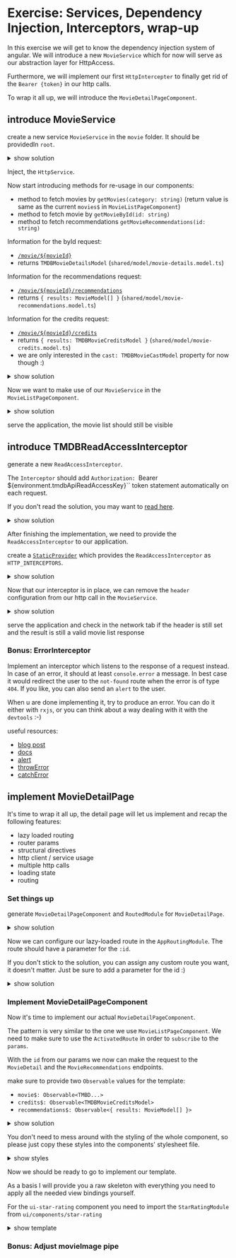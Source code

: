 # Exercise: Services, Dependency Injection, Interceptors, wrap-up

In this exercise we will get to know the dependency injection system of angular.
We will introduce a new `MovieService` which for now will serve as our abstraction layer for HttpAccess.

Furthermore, we will implement our first `HttpIntercepter` to finally get rid of the `Bearer {token}` in our http calls.

To wrap it all up, we will introduce the `MovieDetailPageComponent`.

## introduce MovieService

create a new service `MovieService` in the `movie` folder. It should be providedIn `root`.

<details>
    <summary>show solution</summary>

`ng g s movie/movie`

you should end up having the following `MovieService`

```ts
import { Injectable } from '@angular/core';

@Injectable({
  providedIn: 'root'
})
export class MovieService {

  constructor() { }
}
```

</details>

Inject, the `HttpService`.

Now start introducing methods for re-usage in our components:
* method to fetch movies by `getMovies(category: string)` (return value is same as the current `movies$` in `MovieListPageComponent`)
* method to fetch movie by `getMovieById(id: string)`
* method to fetch recommendations `getMovieRecommendations(id: string)`

Information for the byId request:
* [`/movie/${movieId}`](https://developers.themoviedb.org/3/movies/get-movie-details)
* returns `TMDBMovieDetailsModel` (`shared/model/movie-details.model.ts`)

Information for the recommendations request:
* [`/movie/${movieId}/recommendations`](https://developers.themoviedb.org/3/movies/get-movie-recommendations)
* returns `{ results: MovieModel[] }` (`shared/model/movie-recommendations.model.ts`)

Information for the credits request:
* [`/movie/${movieId}/credits`](https://developers.themoviedb.org/3/movies/get-movie-credits)
* returns `{ results: TMDBMovieCreditsModel }` (`shared/model/movie-credits.model.ts`)
* we are only interested in the `cast: TMDBMovieCastModel` property for now though :)
  


<details>
    <summary>show solution</summary>

```ts
// movie.service.ts

getMovieCredits(id: string): Observable<TMDBMovieCreditsModel> {
    return this.httpClient.get<TMDBMovieCreditsModel>(
        `${tmdbBaseUrl}/3/movie/${id}/credits`,
        {
            headers: {
                Authorization: `Bearer ${tmdbApiReadAccessKey}`,
            },
        }
    );
}

getMovieRecommendations(id: string): Observable<{ results: MovieModel[] }> {
    return this.httpClient.get<{ results: MovieModel[] }>(
        `${tmdbBaseUrl}/3/movie/${id}/recommendations`,
        {
            headers: {
                Authorization: `Bearer ${tmdbApiReadAccessKey}`,
            },
        }
    );
}

getMovieById(id: string): Observable<TMDBMovieDetailsModel> {
    return this.httpClient.get<TMDBMovieDetailsModel>(
        `${tmdbBaseUrl}/3/movie/${id}`,
        {
            headers: {
                Authorization: `Bearer ${tmdbApiReadAccessKey}`,
            },
        }
    );
}

getMovies(category: string): Observable<{ results: MovieModel[] }> {
    return this.httpClient.get<{ results: MovieModel[]}>(
        `${tmdbBaseUrl}/3/movie/${category}`,
        {
            headers: {
                Authorization: `Bearer ${tmdbApiReadAccessKey}`,
            },
        }
    );
}
```
</details>

Now we want to make use of our `MovieService` in the `MovieListPageComponent`.

<details>
    <summary>show solution</summary>

Go to the `MovieListPageComponent`, inject the `MovieService` and replace it with the `HttpClient`

```ts
// movie-list-page.component.ts

constructor(
    private movieService: MovieService,
    private activatedRoute: ActivatedRoute
) {
}

// onInit
this.activatedRoute.params.subscribe((params) => {
    this.movies$ = this.movieService.getMovies(params.category);
});
```

</details>

serve the application, the movie list should still be visible

## introduce TMDBReadAccessInterceptor

generate a new `ReadAccessInterceptor`.

The `Interceptor` should add `Authorization: `Bearer ${environment.tmdbApiReadAccessKey}`` token statement
automatically on each request.

If you don't read the solution, you may want to [read here](https://angular.io/guide/http#intercepting-requests-and-responses).

<details>
    <summary>show solution</summary>

`ng g interceptor read-access`

```ts
// read-access.interceptor.ts

intercept(request: HttpRequest<unknown>, next: HttpHandler): Observable<HttpEvent<unknown>> {
    return next.handle(
        request.clone({
            setHeaders: {
                Authorization: `Bearer ${environment.tmdbApiReadAccessKey}`
            },
        })
    );
}
```

</details>

After finishing the implementation, we need to provide the `ReadAccessInterceptor` to our application.

create a [`StaticProvider`](https://angular.io/api/core/StaticProvider) which provides the `ReadAccessInterceptor`
as `HTTP_INTERCEPTORS`.

<details>
    <summary>show solution</summary>

provide the `ReadAccessInterceptor` as `HTTP_INTERCEPTORS` in the `AppModule`

```ts
// app.module.ts
providers: [
    {
        provide: HTTP_INTERCEPTORS,
        useClass: ReadAccessInterceptor,
        multi: true
    }
]
```
</details>

Now that our interceptor is in place, we can remove the `header` configuration from our http call in the `MovieService`.

<details>
    <summary>show solution</summary>

```ts
// movie.service.ts
// do the same for the other request
return this.httpClient.get<{ results: MovieModel[]}>(
    `${tmdbBaseUrl}/3/movie/${category}`
);
```

</details>

serve the application and check in the network tab if the header is still set and the result is still a valid movie list response

### Bonus: ErrorInterceptor

Implement an interceptor which listens to the response of a request instead.
In case of an error, it should at least `console.error` a message.
In best case it would redirect the user to the `not-found` route when the error is of type `404`.
If you like, you can also send an `alert` to the user.

When u are done implementing it, try to produce an error. You can do it either with `rxjs`, or you can think about a way
dealing with it with the `devtools` :-)

useful resources:
* [blog post](https://dev.to/this-is-angular/angular-error-interceptor-12bg)
* [docs](https://angular.io/guide/http#intercepting-requests-and-responses)
* [alert](https://developer.mozilla.org/de/docs/Web/API/Window/alert)
* [throwError](https://rxjs.dev/api/index/function/throwError)
* [catchError](https://rxjs.dev/api/operators/catchError)


## implement MovieDetailPage

It's time to wrap it all up, the detail page will let us implement and recap the following features:
* lazy loaded routing
* router params
* structural directives
* http client / service usage
* multiple http calls
* loading state
* routing

### Set things up

generate `MovieDetailPageComponent` and `RoutedModule` for `MovieDetailPage`.

<details>
    <summary> show solution </summary>

```bash
ng g m movie/movie-detail-page

ng g c movie/movie-detail-page
```

```ts
// movie-detail-page.module.ts

const routes: Routes = [{
    path: '',
    component: MovieDetailPageComponent
}];

RouterModule.forChild(routes)

```

</details>

Now we can configure our lazy-loaded route in the `AppRoutingModule`.
The route should have a parameter for the `:id`. 

If you don't stick to the solution, you can assign any custom route you want, it doesn't matter. Just be sure to add
a parameter for the id :)

<details>
    <summary> show solution </summary>

```ts
// app-routing.module.ts

{
    path: 'movie/:id',
        loadChildren: () => import('./movie/movie-detail-page/movie-detail-page.module')
    .then(m => m.MovieDetailPageModule)
},

```

</details>


### Implement MovieDetailPageComponent

Now it's time to implement our actual `MovieDetailPageComponent`.

The pattern is very similar to the one we use `MovieListPageComponent`.
We need to make sure to use the `ActivatedRoute` in order to `subscribe` to the `params`.

With the `id` from our params we now can make the request to the `MovieDetail` and the `MovieRecommendations` endpoints.

make sure to provide two `Observable` values for the template:
* `movie$: Observable<TMBD...>`
* `credits$: Observable<TMDBMovieCreditsModel>`
* `recommendations$: Observable<{ results: MovieModel[] }>`

<details>
    <summary> show solution </summary>

```ts
// movie-detail-page.component.ts

movie$: Observable<TMDBMovieDetailsModel>;
credits$: Observable<TMDBMovieCreditsModel>;
recommendations$: Observable<{ results: MovieModel[] }>;

constructor(
    private movieService: MovieService,
    private activatedRoute: ActivatedRoute
) { }

ngOnInit(): void {
    this.activatedRoute.params.subscribe(params => {
        if (params.id) {
            this.movie$ = this.movieService.getMovie(params.id);
            this.recommendations$ = this.movieService.getMovieRecommendations(params.id);
            this.credits$ = this.movieService.getMovieCredits(params.id);
        }
    });
}
```

</details>

You don't need to mess around with the styling of the whole component, so please just copy these
styles into the components' stylesheet file.

<details>
    <summary> show styles </summary>

```scss
@import "../../ui/token/mixins/flex";
@import "../../ui/component/aspect-ratio/aspect-ratio";

:host {
  width: 100%;
  display: block;
}

.loader {
  position: absolute;
  z-index: 200;
  top: 250px;
}

.movie-detail-wrapper {
  min-height: 500px;
}

.movie-detail {

  @media only screen and (max-width: 1500px) {
    &--grid-item {
      padding: 3rem;
    }
  }

  &--genres {
    @include d-flex-v;
    flex-wrap: wrap;

    &-link {
      &:not(:last-child) {
        margin-right: 2rem;
      }

      @include d-flex-v;
      padding: 0.5rem 0;
      font-weight: bold;
      text-transform: uppercase;
    }
  }

  &--ad-section-links {
    .section--content {
      @include d-flex;
      margin-right: auto;
    }

    .btn {
      margin-right: 2rem;
      @media only screen and (max-width: 1300px) {
        margin-right: 1rem;
      }
    }

    > .btn:last-child {
      margin-right: 0rem;
      float: right;
    }
  }

  &--basic-infos {
    @include d-flex-v;
    justify-content: space-between;
  }

  &--cast-list {
    @include d-flex;
    flex-direction: row;
    margin: 0 20px;
    width: 100%;
    height: 50px;
    contain: strict;
    overflow: hidden;
  }
}

.cast-list {
  width: 100%;
  display: flex;
  overflow-x: scroll;
  position: relative;
  scroll-behavior: smooth;
  scroll-snap-type: x mandatory;
}

.cast-list::-webkit-scrollbar {
  display: none;
}

.cast-list {
  -ms-overflow-style: none;
  scrollbar-width: none;
}

.cast-list--btn {
  background: transparent;
  border: 0;
  z-index: 2;
  font-size: 40px;
  text-decoration: none;
  cursor: pointer;
  color: rgb(102, 102, 102);
}

.movie-detail--languages-runtime-release {
  color: var(--palette-warning-main);
  text-transform: uppercase;
}

.movie-detail--section {
  margin-bottom: 3rem;
}

.movie-detail--cast-actor {
  display: block;
  height: auto;
  width: 70px;
  flex-shrink: 0;

  img {
    display: block;
    width: 44px;
    height: 44px;
    border-radius: var(--theme-borderRadius-circle);
    object-fit: cover;
    margin: 0 auto;
  }
}

```
</details>

Now we should be ready to go to implement our template.

As a basis I will provide you a raw skeleton with everything you need to apply all the needed view bindings yourself.

For the `ui-star-rating` component you need to import the `StarRatingModule` from `ui/components/star-rating`

<details>
    <summary> show template </summary>

```html
<div class="movie-detail-wrapper">
  <!-- use movie$ -->
  <!-- show loader when there is no movie -->
  <ui-detail-grid>
    <div detailGridMedia>
      <!-- img w780, h1170 class="aspectRatio-2-3 fit-cover" -->

    </div>
    <div detailGridDescription>
      <header>
        <!-- h1 title -->
        <!-- h2 tagline -->
      </header>
      <section class="movie-detail--basic-infos">
        <!-- ui-star-rating -->
        <!-- vote_average -->
        <div class="movie-detail--languages-runtime-release">
          <!-- <strong> languages_runtime_release -->
        </div>
      </section>
      <section>
        <h3>The Genres</h3>
        <div class="movie-detail--genres">
          <!-- "movie-detail--genres-link genre links -->
        </div>
      </section>
      <section>
        <h3>The Synopsis</h3>
        <!-- p overview || 'not available text' -->
      </section>
      <section>
        <h3>The Cast</h3>
        <div class="movie-detail--cast-list">
          <div class="cast-list">
            <!-- credits$ -->
            <!-- class="movie-detail--cast-actor" -->
            <!-- <img
                loading="lazy"
                [src]="
                  c?.profile_path
                    ? 'https://image.tmdb.org/t/p/w185' + c.profile_path
                    : 'assets/images/no_poster_available.jpg'
                "
                [alt]="c.name"
                [title]="c.name"
              />
              -->
          </div>
        </div>
      </section>
      <section class="movie-detail--ad-section-links">
        <!-- homepage -->
        <a
          class="btn"
          target="_blank"
          rel="noopener noreferrer"
        >
          Website
          <svg-icon class="btn__icon" name="website"></svg-icon>

        </a>
        <!-- (ngIf) ? imdb_id -->
        <a
          class="btn"
          target="_blank"
          rel="noopener noreferrer"
          [href]="'https://www.imdb.com/title/'"
        >
          IMDB
          <svg-icon class="btn__icon" name="imdb"></svg-icon>
        </a>
        <!-- (ngIf) ? imdb_id -->
        <a
          class="btn"
        >
          Trailer
          <svg-icon class="btn__icon" name="play"></svg-icon>
        </a>
        <!-- TODO: create dialog with iframe embed -->
        <!-- back function -->
        <button class="btn primary-button">
          <svg-icon class="btn__icon" name="back" size="1em"></svg-icon>&nbsp;Back
        </button>
      </section>
    </div>
  </ui-detail-grid>
</div>
<div>
  <header>
    <h1>Recommended</h1>
    <h2>Movies</h2>
  </header>

  <!-- recommendations$ movie list with loader -->

<!--  <movie-list></movie-list>-->

</div>

```

</details>


### Bonus: Adjust movieImage pipe
